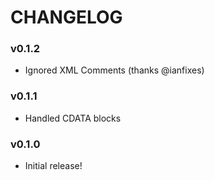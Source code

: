 # CHANGELOG

### v0.1.2
* Ignored XML Comments (thanks @ianfixes)

### v0.1.1
* Handled CDATA blocks

### v0.1.0
* Initial release!
